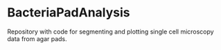# BacteriaPadAnalysis
Repository with code for segmenting and plotting single cell microscopy data from agar pads. 
